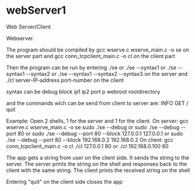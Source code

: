 # webServer1
Web Server/Client

Webserver.

The program should be compiled by
gcc wserve.c wserve_main.c -o se 
on the server part and
gcc conn_tcpclient_main.c -o cl
on the client part

Then the program can be run by entering
./se 
or
./se --syntax1
or
./se --syntax1 --syntax2
or
./se --syntax1 --syntax2 --syntax3
on the server and 
./cl server-IP-address port-number 
on the client

syntax can be 
debug 
block ip1 ip2
port p
webroot rootdirectory


and the commands wich can be send from client to server are:
INFO 
GET /
quit


Example:
Open 2 shells, 1 for the server and 1 for the client.
On server:
gcc wserve.c wserve_main.c -o se
sudo ./se --debug
or
sudo ./se --debug --port 80
or
sudo ./se --debug --port 80 --block 127.0.0.1 127.0.0.1
or
sudo ./se --debug --port 80 --block 192.168.0.2 192.168.0.2
On client:
gcc conn_tcpclient_main.c -o cl
./cl 127.0.0.1 80
or
./cl 192.168.0.100 80

The app gets a string from user on the client side. 
It sends the string to the server. 
The server prints the string on the shell and responses back to the client with the same string.
The client prints the received string on the shell

Entering "quit" on the client side closes the app
